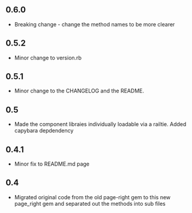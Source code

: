 0.6.0
--------------------

- Breaking change - change the method names to be more clearer 

0.5.2
--------------------

- Minor change to version.rb

0.5.1
--------------------

- Minor change to the CHANGELOG and the README.

0.5
--------------------

- Made the component libraies individually loadable via a railtie. Added capybara depdendency

0.4.1
--------------------

- Minor fix to README.md page

0.4
--------------------

- Migrated original code from the old page-right gem to this new page_right gem and separated out the methods into sub files